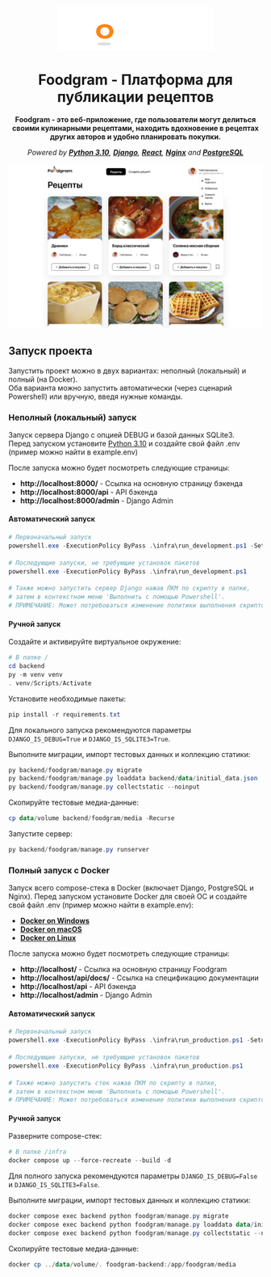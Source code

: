 <div align="center">

![Foodgram Logo](images/logo-footer.png)

# Foodgram - Платформа для публикации рецептов

**Foodgram - это веб-приложение, где пользователи могут делиться своими кулинарными рецептами, находить вдохновение в рецептах других авторов и удобно планировать покупки.**

*Powered by **[Python 3.10](https://www.python.org/downloads/release/python-31017/)**, **[Django](https://www.djangoproject.com/)**, **[React](https://react.dev/)**, **[Nginx](https://nginx.org/)** and **[PostgreSQL](https://www.postgresql.org/)***

![Main Page](images/main-page.png)

</div>

## Запуск проекта

Запустить проект можно в двух вариантах: неполный (локальный) и полный (на Docker).  
Оба варианта можно запустить автоматически (через сценарий Powershell) или вручную, введя нужные команды.

### Неполный (локальный) запуск

Запуск сервера Django с опцией DEBUG и базой данных SQLite3.  
Перед запуском установите [Python 3.10](https://www.python.org/downloads/release/python-3100/) и создайте свой файл .env (пример можно найти в example.env)

После запуска можно будет посмотреть следующие страницы:
- **http://localhost:8000/** - Ссылка на основную страницу бэкенда
- **http://localhost:8000/api** - API бэкенда
- **http://localhost:8000/admin** - Django Admin

#### Автоматический запуск

```powershell
# Первоначальный запуск
powershell.exe -ExecutionPolicy ByPass .\infra\run_development.ps1 -Setup

# Последующие запуски, не требующие установок пакетов
powershell.exe -ExecutionPolicy ByPass .\infra\run_development.ps1

# Также можно запустить сервер Django нажав ПКМ по скрипту в папке,
# затем в контекстном меню 'Выполнить с помощью Powershell'.
# ПРИМЕЧАНИЕ: Может потребоваться изменение политики выполнения скриптов в системе
```

#### Ручной запуск

Создайте и активируйте виртуальное окружение:
```powershell
# В папке /
cd backend
py -m venv venv
. venv/Scripts/Activate
```

Установите необходимые пакеты:
```powershell
pip install -r requirements.txt
```

Для локального запуска рекомендуются параметры `DJANGO_IS_DEBUG=True` и `DJANGO_IS_SQLITE3=True`.

Выполните миграции, импорт тестовых данных и коллекцию статики:
```powershell
py backend/foodgram/manage.py migrate
py backend/foodgram/manage.py loaddata backend/data/initial_data.json
py backend/foodgram/manage.py collectstatic --noinput
```

Скопируйте тестовые медиа-данные:
```powershell
cp data/volume backend/foodgram/media -Recurse
```

Запустите сервер:
```powershell
py backend/foodgram/manage.py runserver
```

### Полный запуск с Docker

Запуск всего compose-стека в Docker (включает Django, PostgreSQL и Nginx).
Перед запуском установите Docker для своей ОС и создайте свой файл .env (пример можно найти в example.env):
- **[Docker on Windows](https://docs.docker.com/docker-for-windows/install/)**
- **[Docker on macOS](https://docs.docker.com/docker-for-mac/install/)**
- **[Docker on Linux](https://docs.docker.com/engine/install/)**

После запуска можно будет посмотреть следующие страницы:
- **http://localhost/** - Ссылка на основную страницу Foodgram
- **http://localhost/api/docs/** - Ссылка на спецификацию документации
- **http://localhost/api** - API бэкенда
- **http://localhost/admin** - Django Admin

#### Автоматический запуск

```powershell
# Первоначальный запуск
powershell.exe -ExecutionPolicy ByPass .\infra\run_production.ps1 -Setup

# Последующие запуски, не требующие установок пакетов
powershell.exe -ExecutionPolicy ByPass .\infra\run_production.ps1

# Также можно запустить стек нажав ПКМ по скрипту в папке,
# затем в контекстном меню 'Выполнить с помощью Powershell'.
# ПРИМЕЧАНИЕ: Может потребоваться изменение политики выполнения скриптов в системе
```

#### Ручной запуск

Разверните compose-стек:
```powershell
# В папке /infra
docker compose up --force-recreate --build -d
```

Для полного запуска рекомендуются параметры `DJANGO_IS_DEBUG=False` и `DJANGO_IS_SQLITE3=False`.

Выполните миграции, импорт тестовых данных и коллекцию статики:
```powershell
docker compose exec backend python foodgram/manage.py migrate
docker compose exec backend python foodgram/manage.py loaddata data/initial_data.json
docker compose exec backend python foodgram/manage.py collectstatic --noinput
```

Скопируйте тестовые медиа-данные:
```powershell
docker cp ../data/volume/. foodgram-backend:/app/foodgram/media
```